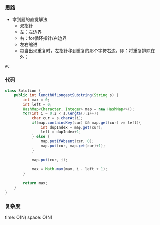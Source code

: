### 思路

- 拿到题的直觉解法
    - 双指针
    - 左：左边界
    - 右：for循环指针/右边界
    - 左右缩进
    - 每当出现重复时，左指针移到重复的那个字符右边，即：将重复排除在外；

`AC`


### 代码
```java
class Solution {
    public int lengthOfLongestSubstring(String s) {
        int max = 0;
        int left = 0;
        HashMap<Character, Integer> map = new HashMap<>();
        for(int i = 0;i < s.length();i++){
            char cur = s.charAt(i);
            if(map.containsKey(cur) && map.get(cur) >= left){
                int dupIndex = map.get(cur);
                left = dupIndex+1;
            } else {
                map.putIfAbsent(cur, 0);
                map.put(cur, map.get(cur)+1);
            }
            
            map.put(cur, i);
            
            max = Math.max(max, i - left + 1);
        }
        
        return max;
    }
}
```


### 复杂度

time: O(N)
space: O(N)
